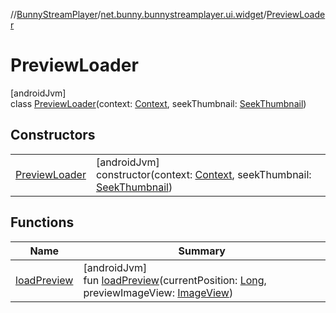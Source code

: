 //[BunnyStreamPlayer](../../../index.md)/[net.bunny.bunnystreamplayer.ui.widget](../index.md)/[PreviewLoader](index.md)

# PreviewLoader

[androidJvm]\
class [PreviewLoader](index.md)(context: [Context](https://developer.android.com/reference/kotlin/android/content/Context.html), seekThumbnail: [SeekThumbnail](../../net.bunny.bunnystreamplayer.model/-seek-thumbnail/index.md))

## Constructors

| | |
|---|---|
| [PreviewLoader](-preview-loader.md) | [androidJvm]<br>constructor(context: [Context](https://developer.android.com/reference/kotlin/android/content/Context.html), seekThumbnail: [SeekThumbnail](../../net.bunny.bunnystreamplayer.model/-seek-thumbnail/index.md)) |

## Functions

| Name | Summary |
|---|---|
| [loadPreview](load-preview.md) | [androidJvm]<br>fun [loadPreview](load-preview.md)(currentPosition: [Long](https://kotlinlang.org/api/core/kotlin-stdlib/kotlin/-long/index.html), previewImageView: [ImageView](https://developer.android.com/reference/kotlin/android/widget/ImageView.html)) |